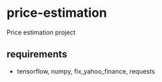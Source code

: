 # price-estimation
Price estimation project

## requirements
- tensorflow, numpy, fix_yahoo_finance, requests